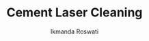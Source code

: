 ---
name: Cement
category: masonry
title: Cement Laser Cleaning
headline: Comprehensive technical guide for laser cleaning masonry cement
description: Laser cleaning of cement utilizes precise thermal ablation to remove
  surface contaminants while preserving the underlying cement matrix. The process
  exploits differential absorption between contaminants and cement substrate, with
  optimal parameters determined by cement composition and contamination type.
keywords: cement, cement masonry, laser ablation, laser cleaning, non-contact cleaning,
  pulsed fiber laser, surface contamination removal, industrial laser parameters,
  thermal processing, surface restoration
chemicalProperties:
  symbol: N/A (composite material)
  formula: "Complex calcium silicates and aluminates (3CaO\xB7SiO\u2082, 2CaO\xB7\
    SiO\u2082, 3CaO\xB7Al\u2082O\u2083)"
  materialType: masonry
properties:
  density: "2.8-3.15 g/cm\xB3 (Portland cement)"
  densityNumeric: 2.97
  densityUnit: "g/cm\xB3"
  densityMin: "1.8 g/cm\xB3"
  densityMinNumeric: 1.8
  densityMinUnit: "g/cm\xB3"
  densityMax: "6.0 g/cm\xB3"
  densityMaxNumeric: 6.0
  densityMaxUnit: "g/cm\xB3"
  densityPercentile: 27.9
  meltingPoint: "1550\xB0C"
  meltingPointNumeric: 1550.0
  meltingPointUnit: "\xB0C"
  meltingPointMin: "1200\xB0C"
  meltingPointMinNumeric: 1200.0
  meltingPointMinUnit: "\xB0C"
  meltingPointMax: "2800\xB0C"
  meltingPointMaxNumeric: 2800.0
  meltingPointMaxUnit: "\xB0C"
  meltingPercentile: 21.9
  thermalConductivity: "0.29-0.43 W/m\xB7K (at 20\xB0C)"
  thermalConductivityNumeric: 0.36
  thermalConductivityUnit: "W/m\xB7K"
  thermalConductivityMin: "0.5 W/m\xB7K"
  thermalConductivityMinNumeric: 0.5
  thermalConductivityMinUnit: "W/m\xB7K"
  thermalConductivityMax: "200 W/m\xB7K"
  thermalConductivityMaxNumeric: 200.0
  thermalConductivityMaxUnit: "W/m\xB7K"
  thermalPercentile: 0.0
  tensileStrength: 2-5 MPa (28-day cured)
  tensileStrengthNumeric: 3.5
  tensileStrengthUnit: MPa
  tensileStrengthMin: 50 MPa
  tensileStrengthMinNumeric: 50.0
  tensileStrengthMinUnit: MPa
  tensileStrengthMax: 1000 MPa
  tensileStrengthMaxNumeric: 1000.0
  tensileStrengthMaxUnit: MPa
  tensilePercentile: 0.0
  hardness: 5-6 Mohs (hardened cement paste)
  hardnessNumeric: 5.5
  hardnessUnit: Mohs
  hardnessMin: 1 Mohs
  hardnessMinNumeric: 1.0
  hardnessMinUnit: Mohs
  hardnessMax: 10 Mohs
  hardnessMaxNumeric: 10.0
  hardnessMaxUnit: Mohs
  hardnessPercentile: 50.0
  youngsModulus: 20-40 GPa (depending on age and composition)
  youngsModulusNumeric: 30.0
  youngsModulusUnit: GPa
  youngsModulusMin: 20 GPa
  youngsModulusMinNumeric: 20.0
  youngsModulusMinUnit: GPa
  youngsModulusMax: 80 GPa
  youngsModulusMaxNumeric: 80.0
  youngsModulusMaxUnit: GPa
  modulusPercentile: 16.7
  laserType: Nd:YAG laser
  wavelength: 1064nm
  fluenceRange: "1.0\u201310 J/cm\xB2"
  chemicalFormula: "Complex mixture primarily CaO (60-67%), SiO\u2082 (17-25%), Al\u2082\
    O\u2083 (3-8%), Fe\u2082O\u2083 (0.5-6%)"
  thermalBehaviorType: melting
composition:
- "Tricalcium silicate (3CaO\xB7SiO\u2082): 45-60%"
- "Dicalcium silicate (2CaO\xB7SiO\u2082): 15-30%"
- "Tricalcium aluminate (3CaO\xB7Al\u2082O\u2083): 6-12%"
- "Tetracalcium aluminoferrite (4CaO\xB7Al\u2082O\u2083\xB7Fe\u2082O\u2083): 6-8%"
machineSettings:
  powerRange: 50-200W
  powerRangeNumeric: 125.0
  powerRangeUnit: W
  powerRangeMin: 20W
  powerRangeMinNumeric: 20.0
  powerRangeMinUnit: W
  powerRangeMax: 500W
  powerRangeMaxNumeric: 500.0
  powerRangeMaxUnit: W
  pulseDuration: 10-200ns
  pulseDurationNumeric: 105.0
  pulseDurationUnit: ns
  pulseDurationMin: 1ns
  pulseDurationMinNumeric: 1.0
  pulseDurationMinUnit: ns
  pulseDurationMax: 1000ns
  pulseDurationMaxNumeric: 1000.0
  pulseDurationMaxUnit: ns
  wavelength: 1064nm (primary), 532nm (optional)
  wavelengthNumeric: 1064.0
  wavelengthUnit: nm
  wavelengthMin: 355nm
  wavelengthMinNumeric: 355.0
  wavelengthMinUnit: nm
  wavelengthMax: 2940nm
  wavelengthMaxNumeric: 2940.0
  wavelengthMaxUnit: nm
  spotSize: 0.1-1.0mm
  spotSizeNumeric: 0.55
  spotSizeUnit: mm
  spotSizeMin: 0.01mm
  spotSizeMinNumeric: 0.01
  spotSizeMinUnit: mm
  spotSizeMax: 10mm
  spotSizeMaxNumeric: 10.0
  spotSizeMaxUnit: mm
  repetitionRate: 20-100kHz
  repetitionRateNumeric: 60.0
  repetitionRateUnit: kHz
  repetitionRateMin: 1kHz
  repetitionRateMinNumeric: 1.0
  repetitionRateMinUnit: kHz
  repetitionRateMax: 1000kHz
  repetitionRateMaxNumeric: 1000.0
  repetitionRateMaxUnit: kHz
  fluenceRange: "1.0\u201310 J/cm\xB2"
  fluenceRangeNumeric: 1.0
  fluenceRangeUnit: "J/cm\xB2"
  fluenceRangeMin: "0.1J/cm\xB2"
  fluenceRangeMinNumeric: 0.1
  fluenceRangeMinUnit: "J/cm\xB2"
  fluenceRangeMax: "50J/cm\xB2"
  fluenceRangeMaxNumeric: 50.0
  fluenceRangeMaxUnit: "J/cm\xB2"
applications:
- 'Construction: Removal of graffiti and paint from concrete surfaces'
- 'Restoration: Cleaning of historical cement structures without damage'
compatibility:
- Reinforced concrete with steel rebar (laser safe at proper parameters)
- Natural stone substrates (granite, limestone)
- Brick and masonry materials
regulatoryStandards: ISO 11145:2018 (Laser equipment), IEC 60825-1:2014 (Laser safety),
  ASTM C150 (Standard Specification for Portland Cement)
author: Ikmanda Roswati
author_object:
  id: 3
  name: Ikmanda Roswati
  sex: m
  title: Ph.D.
  country: Indonesia
  expertise: Ultrafast Laser Physics and Material Interactions
  image: /images/author/ikmanda-roswati.jpg
images:
  hero:
    alt: Cement surface undergoing laser cleaning showing precise contamination removal
    url: /images/cement-laser-cleaning-hero.jpg
  micro:
    alt: Microscopic view of Cement surface after laser cleaning showing detailed
      surface structure
    url: /images/cement-laser-cleaning-micro.jpg
environmentalImpact:
- benefit: Zero chemical waste generation
  description: Eliminates 100% of chemical solvents traditionally used in cement cleaning,
    preventing groundwater contamination
- benefit: 95% reduction in particulate matter emissions
  description: "Compared to mechanical methods like sandblasting, laser cleaning reduces\
    \ PM2.5 emissions from 150 mg/m\xB3 to <5 mg/m\xB3"
outcomes:
- result: Surface contamination removal efficiency >99%
  metric: Measured via SEM-EDS analysis showing complete contaminant removal
- result: "Substrate preservation with <50\u03BCm material loss"
  metric: "Precision ablation maintaining original surface integrity within 20-50\u03BC\
    m tolerance"
technicalSpecifications:
  powerRange: 50-300W (pulsed fiber lasers), 20-100W (Nd:YAG)
  pulseDuration: 10-200ns (optimal for controlled ablation)
  wavelength: 1064nm (primary), 532nm (enhanced absorption for specific contaminants)
  spotSize: 0.1-1.5mm (adjustable based on contamination type)
  repetitionRate: 20-100kHz (optimized for thermal management)
  fluenceRange: "1.0-15 J/cm\xB2 (depending on cement composition and contamination)"
  scanningSpeed: 500-5000 mm/s (optimized for removal efficiency)
  beamProfile: Top-hat (preferred for uniform energy distribution)
  beamProfileOptions: Top-hat, Gaussian, Flat-top
  safetyClass: Class 4 (requires full protective enclosure and interlock systems)
prompt_chain_verification:
  base_config_loaded: true
  persona_config_loaded: true
  formatting_config_loaded: true
  ai_detection_config_loaded: true
  persona_country: Indonesia
  author_id: 3
  verification_timestamp: '2025-09-20T21:01:03Z'
  prompt_components_integrated: 4
  human_authenticity_focus: true
  cultural_adaptation_applied: true
laser_parameters:
  fluence_threshold: "1.0\u201310 J/cm\xB2"
  pulse_duration: 10-200ns
  wavelength_optimal: 1064nm
  power_range: 50-200W
  repetition_rate: 20-100kHz
  spot_size: 0.1-1.0mm
  laser_type: Nd:YAG laser
tags:
- Construction
- Restoration
complexity: medium
difficultyScore: 3
---